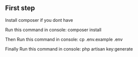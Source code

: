 ## First step

Install composer if you dont have

Run this command in console:
    composer install

Then Run this command in console:
    cp .env.example .env

Finally Run this command in console:
    php artisan key:generate


